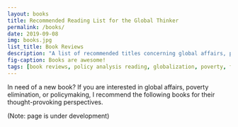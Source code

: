```yaml
---
layout: books
title: Recommended Reading List for the Global Thinker
permalink: /books/
date: 2019-09-08
img: books.jpg
list_title: Book Reviews
description: "A list of recommended titles concerning global affairs, policymaking, poverty, and other topics."
fig-caption: Books are awesome!
tags: [book reviews, policy analysis reading, globalization, poverty, foreign policy]
---
```


In need of a new book? If you are interested in global affairs, poverty elimination, or policymaking, I recommend the following books for their thought-provoking perspectives.

(Note: page is under development)
